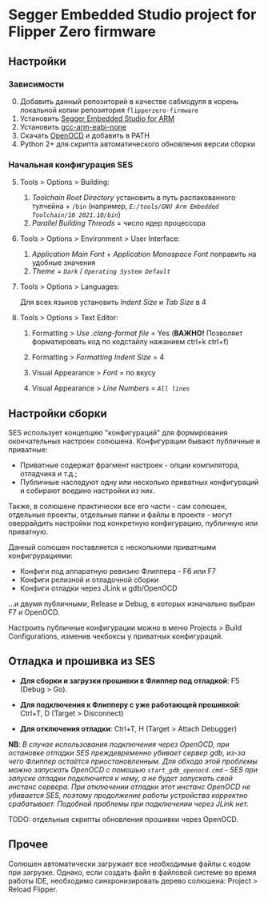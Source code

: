 # Segger Embedded Studio project for Flipper Zero firmware

## Настройки
### Зависимости

0. Добавить данный репозиторий в качестве сабмодуля в корень локальной копии репозитория `flipperzero-firmware`
1. Установить [Segger Embedded Studio for ARM](https://www.segger.com/downloads/embedded-studio)
2. Установить [gcc-arm-eabi-none](https://developer.arm.com/tools-and-software/open-source-software/developer-tools/gnu-toolchain/gnu-rm/downloads) 
3. Скачать [OpenOCD](https://gnutoolchains.com/arm-eabi/openocd/) и добавить в PATH
4. Python 2+ для скрипта автоматического обновления версии сборки

### Начальная конфигурация SES
5. Tools > Options > Building: 
	1. _Toolchain Root Directory_ установить в путь распакованного тулчейна + `/bin` (например, *`E:/tools/GNU Arm Embedded Toolchain/10 2021.10/bin`*)
	2. _Parallel Building Threads_ = число ядер процессора

6. Tools > Options > Environment > User Interface:

	1. _Application Main Font_ + _Application Monospace Font_ поправить на удобные значения
	2. _Theme_ = *`Dark`* / *`Operating System Default`*

7. Tools > Options > Languages:

	Для всех языков установить _Indent Size_ и _Tab Size_ в 4


8. Tools > Options > Text Editor:

	1. Formatting > _Use .clang-format file_ = Yes (**ВАЖНО!** Позволяет форматировать код по кодстайлу нажанием ctrl+k ctrl+f)

	2. Formatting > _Formatting Indent Size_ = 4

	3. Visual Appearance > _Font_ = по вкусу

	4. Visual Appearance > _Line Numbers_ = *`All lines`*

## Настройки сборки 

SES использует концепцию "конфигураций" для формирования окончательных настроек солюшена. Конфигурации бывают публичные и приватные:
* Приватные содержат фрагмент настроек - опции компилятора, отладчика и т.д.;
* Публичные наследуют одну или несколько приватных конфигураций и собирают воедино настройки из них.

Также, в солюшене практически все его части - сам солюшен, отдельные проекты, отдельные папки и файлы в проекте - могут оверрайдить настройки под конкретную конфигурацию, публичную или приватную.

Данный солюшен поставляется с несколькими приватными конфигрурациями: 
* Конфиги под аппаратную ревизию Флиппера - F6 или F7
* Конфиги релизной и отладочной сборки
* Конфиги отладки через JLink и gdb/OpenOCD

...и двумя публичными, Release и Debug, в которых изначально выбран F7 и OpenOCD.

Настроить публичные конфигурации можно в меню Projects > Build Configurations, изменив чекбоксы у приватных конфигураций.

## Отладка и прошивка из SES

* **Для сборки и загрузки прошивки в Флиппер под отладкой**: F5 (Debug > Go). 

* **Для подключения к Флипперу с уже работающей прошивкой**: Ctrl+T, D (Target > Disconnect)

* **Для отключения отладки**: Ctrl+T, H (Target > Attach Debugger)

**NB**: *В случае использования подключения через OpenOCD, при остановке отладки SES преждевременно убивает сервер gdb, из-за чего Флиппер остаётся приостановленным. Для обхода этой проблемы можно запускать OpenOCD с помошью `start_gdb_openocd.cmd` - SES при запуске отладки подключится к нему, а не будет запускать свой инстанс сервера. При отключении отладки этот инстанс OpenOCD не убивается SES, поэтому продолжение работы устройства корректно срабатывает. Подобной проблемы при подключении через JLink нет.* 

TODO: отдельные скрипты обновления прошивки через OpenOCD.

## Прочее
Солюшен автоматически загружает все необходимые файлы с кодом при загрузке. Однако, если создать файл в файловой системе во время работы IDE, необходимо синхронизировать дерево солюшена: Project > Reload Flipper.

